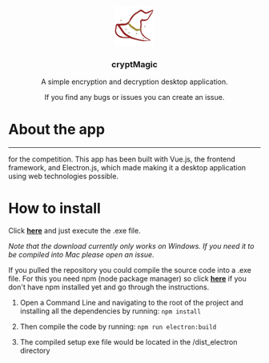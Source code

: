 <p align="center">
    <img src="src/assets/icon.png" alt="Logo" width="80" height="80">
  <h3 align="center">cryptMagic</h3>

  <p align="center">
    A simple encryption and decryption desktop application.
  </p>
  <p align="center">
    If you find any bugs or issues you can create an issue.
  </p>
</p>

# About the app

---

for the competition. This app has been built with Vue.js, the frontend framework, and Electron.js, which made making it a desktop application using web technologies possible.

# How to install

Click [**here**](https://mega.nz/file/EMsynBIL#lMZ_rZ2xUWXJ-DCkmi9A98nyJXE76qhulRytLItsMwA) and just execute the .exe file.

_Note that the download currently only works on Windows. If you need it to be compiled into Mac please open an issue._

If you pulled the repository you could compile the source code into a .exe file. For this you need npm (node package manager) so click [**here**]() if you don't have npm installed yet and go through the instructions.

1. Open a Command Line and navigating to the root of the project and installing all the dependencies by running:
   `npm install`

2. Then compile the code by running:
   `npm run electron:build`

3. The compiled setup exe file would be located in the /dist_electron directory
